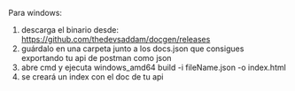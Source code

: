 Para windows:

1. descarga el binario desde: https://github.com/thedevsaddam/docgen/releases
2. guárdalo en una carpeta junto a los docs.json que consigues exportando tu api de postman como json
3. abre cmd y ejecuta windows_amd64 build -i fileName.json -o index.html
4. se creará un index con el doc de tu api
